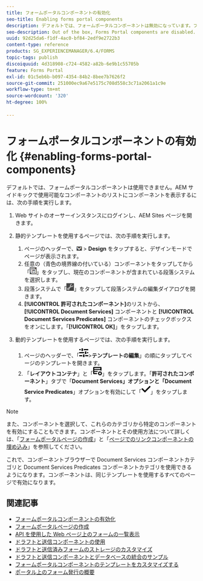 ```yaml
---
title: フォームポータルコンポーネントの有効化
seo-title: Enabling forms portal components
description: デフォルトでは、フォームポータルコンポーネントは無効になっています。フォームポータルコンポーネントを有効にするには、Document Services と Document Services Predicates グループを有効にします。
seo-description: Out of the box, Forms Portal components are disabled. Enable Document Services and Document Services Predicates groups to enable Forms Portal components.
uuid: 92d25da6-f1df-4ac0-bf84-2edf9e2722b3
content-type: reference
products: SG_EXPERIENCEMANAGER/6.4/FORMS
topic-tags: publish
discoiquuid: 4d318908-c724-4582-a82b-6e9b1c55705b
feature: Forms Portal
exl-id: 01c5eb6b-b097-4354-84b2-8bee7b7626f2
source-git-commit: 251000ec9a67e5175c708d558c3c71a2061a1c9e
workflow-type: tm+mt
source-wordcount: '320'
ht-degree: 100%

---
```


# フォームポータルコンポーネントの有効化 {#enabling-forms-portal-components}

デフォルトでは、フォームポータルコンポーネントは使用できません。AEM サイドキックで使用可能なコンポーネントのリストにコンポーネントを表示するには、次の手順を実行します。

1. Web サイトのオーサーインスタンスにログインし、AEM Sites ページを開きます。

1. 静的テンプレートを使用するページでは、次の手順を実行します。

   1. ページのヘッダーで、![canvas-drop-down](assets/canvas-drop-down.png) > **Design** をタップすると、デザインモードでページが表示されます。
   1. 任意の（青色の境界線の付いている）コンポーネントをタップしてから「![フィールドレベル](assets/field-level.png)」をタップし、現在のコンポーネントが含まれている段落システムを選択します。
   1. 段落システムで「![settings_icon](assets/settings_icon.png)」をタップして段落システムの編集ダイアログを開きます。
   1. **[!UICONTROL 許可されたコンポーネント]**&#x200B;のリストから、**[!UICONTROL Document Services]** コンポーネントと **[!UICONTROL Document Services Predicates]** コンポーネントのチェックボックスをオンにします。「**[!UICONTROL OK]**」をタップします。

1. 動的テンプレートを使用するページでは、次の手順を実行します。

   1. ページのヘッダーで、「![プロパティ](assets/properties.png)>**テンプレートの編集**」の順にタップしてページのテンプレートを開きます。
   1. 「**レイアウトコンテナ**」と「![FeedManagement](assets/FeedManagement.png)」をタップします。「**許可されたコンポーネント**」タブで「**Document Services」オプションと「Document Service Predicates**」オプションを有効にして「![aem_6_3_forms_save](assets/aem_6_3_forms_save.png)」をタップします。

>[!NOTE]
>
>また、コンポーネントを選択して、これらのカテゴリから特定のコンポーネントを有効にすることもできます。コンポーネントとその使用方法について詳しくは、「[フォームポータルページの作成](/help/forms/using/creating-form-portal-page.md)」と「[ページでのリンクコンポーネントの埋め込み](/help/forms/using/embedding-link-component-page.md)」を参照してください。

これで、コンポーネントブラウザーで Document Services コンポーネントカテゴリと Document Services Predicates コンポーネントカテゴリを使用できるようになります。コンポーネントは、同じテンプレートを使用するすべてのページで有効になります。

## 関連記事

* [フォームポータルコンポーネントの有効化](/help/forms/using/enabling-forms-portal-components.md)
* [フォームポータルページの作成 ](/help/forms/using/creating-form-portal-page.md)
* [API を使用した Web ページ上のフォームの一覧表示](/help/forms/using/listing-forms-webpage-using-apis.md)
* [ドラフトと送信コンポーネントの使用](/help/forms/using/draft-submission-component.md)
* [ドラフトと送信済みフォームのストレージのカスタマイズ](/help/forms/using/draft-submission-component.md)
* [ドラフトと送信コンポーネントとデータベースの統合のサンプル](/help/forms/using/integrate-draft-submission-database.md)
* [フォームポータルコンポーネントのテンプレートをカスタマイズする](/help/forms/using/customizing-templates-forms-portal-components.md)
* [ポータル上のフォーム発行の概要](/help/forms/using/introduction-publishing-forms.md)
